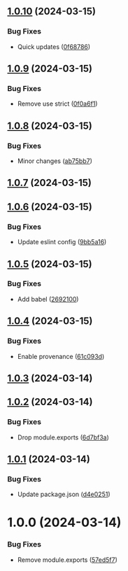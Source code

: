 ## [1.0.10](https://github.com/DimChtz/postcss-flexup/compare/v1.0.9...v1.0.10) (2024-03-15)


### Bug Fixes

* Quick updates ([0f68786](https://github.com/DimChtz/postcss-flexup/commit/0f6878699687c2176c9448f6898a85b1b0e0a172))

## [1.0.9](https://github.com/DimChtz/postcss-flexup/compare/v1.0.8...v1.0.9) (2024-03-15)


### Bug Fixes

* Remove use strict ([0f0a6f1](https://github.com/DimChtz/postcss-flexup/commit/0f0a6f19ae1babedcb19ec91f79d01bf3b3c1aa2))

## [1.0.8](https://github.com/DimChtz/postcss-flexup/compare/v1.0.7...v1.0.8) (2024-03-15)


### Bug Fixes

* Minor changes ([ab75bb7](https://github.com/DimChtz/postcss-flexup/commit/ab75bb7377d0b2e365b70ce837d39f035d833ffc))

## [1.0.7](https://github.com/DimChtz/postcss-flexup/compare/v1.0.6...v1.0.7) (2024-03-15)

## [1.0.6](https://github.com/DimChtz/postcss-flexup/compare/v1.0.5...v1.0.6) (2024-03-15)


### Bug Fixes

* Update eslint config ([9bb5a16](https://github.com/DimChtz/postcss-flexup/commit/9bb5a1606b3e7fa18e863f277a24e8dde27c1de0))

## [1.0.5](https://github.com/DimChtz/postcss-flexup/compare/v1.0.4...v1.0.5) (2024-03-15)


### Bug Fixes

* Add babel ([2692100](https://github.com/DimChtz/postcss-flexup/commit/2692100cafb49b38981e8bf5d5904d8ff7697e25))

## [1.0.4](https://github.com/DimChtz/postcss-flexup/compare/v1.0.3...v1.0.4) (2024-03-15)


### Bug Fixes

* Enable provenance ([61c093d](https://github.com/DimChtz/postcss-flexup/commit/61c093d2fdd285483977a351f3620b2cef8a1e80))

## [1.0.3](https://github.com/DimChtz/postcss-flexup/compare/v1.0.2...v1.0.3) (2024-03-14)

## [1.0.2](https://github.com/DimChtz/postcss-flexup/compare/v1.0.1...v1.0.2) (2024-03-14)


### Bug Fixes

* Drop module.exports ([6d7bf3a](https://github.com/DimChtz/postcss-flexup/commit/6d7bf3a4a970bf06689400505affdcda81737ba8))

## [1.0.1](https://github.com/DimChtz/postcss-flexup/compare/v1.0.0...v1.0.1) (2024-03-14)


### Bug Fixes

* Update package.json ([d4e0251](https://github.com/DimChtz/postcss-flexup/commit/d4e025182c835630db5143c9a11a342d48dd901d))

# 1.0.0 (2024-03-14)


### Bug Fixes

* Remove module.exports ([57ed5f7](https://github.com/DimChtz/postcss-flexup/commit/57ed5f753868d3c55bf080f6e15f87593d28ff0f))
